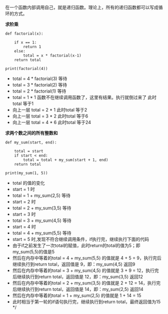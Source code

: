 在一个函数内部调用自己，就是递归函数。理论上，所有的递归函数都可以写成循环的方式。

**求阶乘**

```
def factorial(x):

    if x == 1:
        return 1
    else:
        total = x * factorial(x-1)
    return total

print(factorial(4))
```


* total = 4 * factorial(3) 等待
* total = 3 * factorial(2) 等待 
* total = 2 * factorial(1) 等待
* total = 1 * 1  函数不在继续调用函数了，这里有结果。执行就倒过来了 此时total 等于1
* 向上一层 total = 2 * 1   此时total 等于2
* 向上一层 total = 3 * 2   此时total 等于6
* 向上一层 total = 4 * 6   此时total 等于24



**求两个数之间的所有整数和**

```
def my_sum(start, end):

    total = start
    if start < end:
        total = total + my_sum(start + 1, end)
    return total

print(my_sum(1, 5))
```


 * total 的值的变化
 * start = 1 时
 * total = 1 + my_sum(2,5) 等待
 * start = 2 时
 * total = 2 + my_sum(3,5) 等待
 * start = 3 时
 * total = 3 + my_sum(4,5) 等待
 * start = 4 时
 * total = 4 + my_sum(5,5) 等待
 * start = 5 时,发现不符合继续调用条件，if执行完，继续执行下面的代码
 * 由于if之前发生了一次total的赋值，此时return的total的值为5；即my_sum(5,5)的值是5
 * 然后在内存中等着的total = 4 + my_sum(5,5) 的值就是 4 + 5 = 9，执行完后继续执行到return total，返回值是 9，即：my_sum(4,5) 返回9
 * 然后在内存中等着的total = 3 + my_sum(4,5) 的值就是 3 + 9 = 12，执行完后继续执行到return total，返回值是 12，即：my_sum(3,5) 返回12
 * 然后在内存中等着的total = 2 + my_sum(3,5) 的值就是 2 + 12 = 14，执行完后继续执行到return total，返回值是 14，即：my_sum(2,5) 返回14
 * 然后在内存中等着的total = 1 + my_sum(2,5) 的值就是 1 + 14 = 15
 * 此时相当于第一轮的if语句执行完，继续执行到return total，最终返回值为15
 */